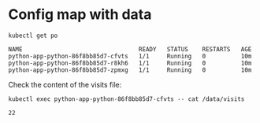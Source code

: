 # Config map with data

```shell
kubectl get po
```
```text
NAME                                 READY   STATUS    RESTARTS   AGE
python-app-python-86f8bb85d7-cfvts   1/1     Running   0          10m
python-app-python-86f8bb85d7-r8kh6   1/1     Running   0          10m
python-app-python-86f8bb85d7-zpmxg   1/1     Running   0          10m
```

Check the content of the visits file:

```shell
kubectl exec python-app-python-86f8bb85d7-cfvts -- cat /data/visits
```
```text
22
```